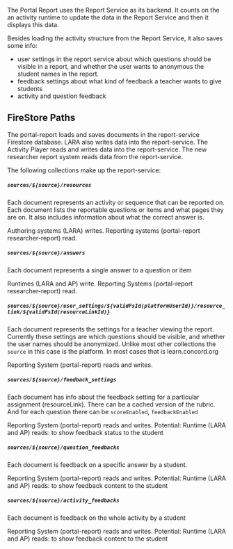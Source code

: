 The Portal Report uses the Report Service as its backend. It counts on the an activity runtime to update the data in the Report Service and then it displays this data.

Besides loading the activity structure from the Report Service, it also saves some info:
- user settings in the report service about which questions should be visible in a report, and whether the user wants to anonymous the student names in the report.
- feedback settings about what kind of feedback a teacher wants to give students
- activity and question feedback

## FireStore Paths

The portal-report loads and saves documents in the report-service Firestore database.
LARA also writes data into the report-service.
The Activity Player reads and writes data into the report-service.
The new researcher report system reads data from the report-service.

The following collections make up the report-service:

##### `sources/${source}/resources`
Each document represents an activity or sequence that can be reported on.
Each document lists the reportable questions or items and what pages they are on.
It also includes information about what the correct answer is.

Authoring systems (LARA) writes.
Reporting systems (portal-report researcher-report) read.

##### `sources/${source}/answers`
Each document represents a single answer to a question or item

Runtimes (LARA and AP) write.
Reporting Systems (portal-report researcher-report) read.

##### `sources/${source}/user_settings/${validFsId(platformUserId)}/resource_link/${validFsId(resourceLinkId)}`
Each document represents the settings for a teacher viewing the report. Currently
these settings are which questions should be visible, and whether the user names should be anonymized.
Unlike most other collections the `source` in this case is the platform. In most cases that is
learn.concord.org

Reporting System (portal-report) reads and writes.

##### `sources/${source}/feedback_settings`
Each document has info about the feedback setting for a particular assignment (resourceLink).
There can be a cached version of the rubric.
And for each question there can be `scoreEnabled`, `feedbackEnabled`

Reporting System (portal-report) reads and writes.
Potential: Runtime (LARA and AP) reads: to show feedback status to the student

##### `sources/${source}/question_feedbacks`
Each document is feedback on a specific answer by a student.

Reporting System (portal-report) reads and writes.
Potential: Runtime (LARA and AP) reads: to show feedback content to the student


##### `sources/${source}/activity_feedbacks`
Each document is feedback on the whole activity by a student

Reporting System (portal-report) reads and writes.
Potential: Runtime (LARA and AP) reads: to show feedback content to the student

